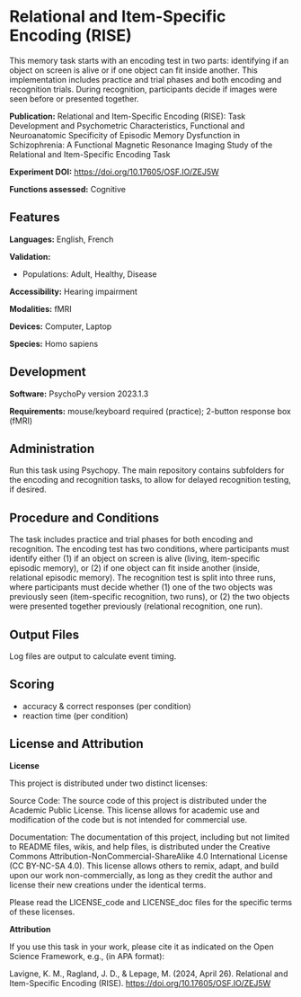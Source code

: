 # Relational and Item-Specific Encoding (RISE)

This memory task starts with an encoding test in two parts: identifying if an object on screen is alive or if one object can fit inside another. This implementation includes practice and trial phases and both encoding and recognition trials. During recognition, participants decide if images were seen before or presented together.

**Publication:** Relational and Item-Specific Encoding (RISE): Task Development and Psychometric Characteristics, Functional and Neuroanatomic Specificity of Episodic Memory Dysfunction in Schizophrenia: A Functional Magnetic Resonance Imaging Study of the Relational and Item-Specific Encoding Task

**Experiment DOI:** https://doi.org/10.17605/OSF.IO/ZEJ5W

**Functions assessed:** Cognitive

## Features

**Languages:** English, French

**Validation:**
  
  * Populations: Adult, Healthy, Disease

**Accessibility:** Hearing impairment

**Modalities:** fMRI

**Devices:** Computer, Laptop

**Species:** Homo sapiens

## Development

**Software:** PsychoPy version 2023.1.3

**Requirements:** mouse/keyboard required (practice); 2-button response box (fMRI)

## Administration

Run this task using Psychopy. The main repository contains subfolders for the encoding and recognition tasks, to allow for delayed recognition testing, if desired.

## Procedure and Conditions

The task includes practice and trial phases for both encoding and recognition. The encoding test has two conditions, where participants must identify either (1) if an object on screen is alive (living, item-specific episodic memory), or (2) if one object can fit inside another (inside, relational episodic memory). The recognition test is split into three runs, where participants must decide whether (1) one of the two objects was previously seen (item-specific recognition, two runs), or (2) the two objects were presented together previously (relational recognition, one run).

## Output Files

Log files are output to calculate event timing.

## Scoring

- accuracy & correct responses (per condition)
- reaction time (per condition)

## License and Attribution

**License**

This project is distributed under two distinct licenses:

Source Code: The source code of this project is distributed under the Academic Public License. This license allows for academic use and modification of the code but is not intended for commercial use.

Documentation: The documentation of this project, including but not limited to README files, wikis, and help files, is distributed under the Creative Commons Attribution-NonCommercial-ShareAlike 4.0 International License (CC BY-NC-SA 4.0). This license allows others to remix, adapt, and build upon our work non-commercially, as long as they credit the author and license their new creations under the identical terms.

Please read the LICENSE_code and LICENSE_doc files for the specific terms of these licenses.

**Attribution**

If you use this task in your work, please cite it as indicated on the Open Science Framework, e.g., (in APA format):

Lavigne, K. M., Ragland, J. D., & Lepage, M. (2024, April 26). Relational and Item-Specific Encoding (RISE). https://doi.org/10.17605/OSF.IO/ZEJ5W